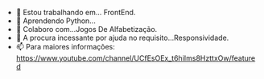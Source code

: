 - 🔭 Estou trabalhando em... FrontEnd.
- 🌱 Aprendendo Python...
- 👯 Colaboro com...Jogos De Alfabetização.
- 🤔 A procura incessante por ajuda no requisito...Responsividade.
- 📫 Para maiores informações:
   https://www.youtube.com/channel/UCfEsOEx_t6hiIms8HzttxOw/featured

